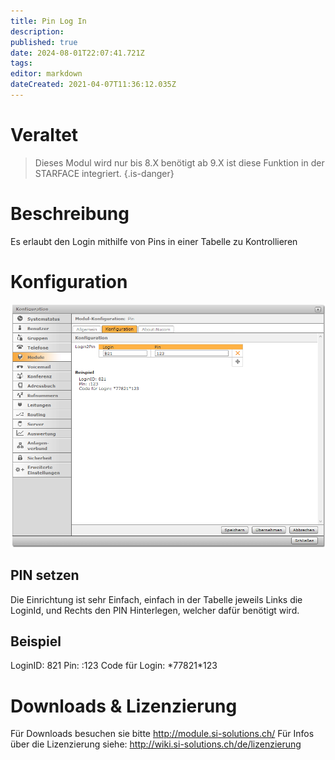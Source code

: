 ```yaml
---
title: Pin Log In
description: 
published: true
date: 2024-08-01T22:07:41.721Z
tags: 
editor: markdown
dateCreated: 2021-04-07T11:36:12.035Z
---
```


# Veraltet

> Dieses Modul wird nur bis 8.X benötigt ab 9.X ist diese Funktion in der STARFACE integriert.
{.is-danger}


# Beschreibung
Es erlaubt den Login mithilfe von Pins in einer Tabelle zu Kontrollieren
# Konfiguration
![1](/uploads/ping-log-in/1.png "1")
## PIN setzen
Die Einrichtung ist sehr Einfach, einfach in der Tabelle jeweils Links die LoginId, und Rechts den PIN Hinterlegen, welcher dafür benötigt wird.

## Beispiel
LoginID: 821
Pin: :123
Code für Login: \*77821*123 

# Downloads & Lizenzierung
Für Downloads besuchen sie bitte http://module.si-solutions.ch/
Für Infos über die Lizenzierung siehe: http://wiki.si-solutions.ch/de/lizenzierung
